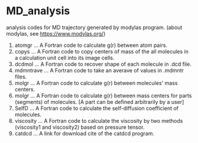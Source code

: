 # MD_analysis
analysis codes for MD trajectory generated by modylas program.
(about modylas, see https://www.modylas.org/)

1. atomgr      ... A Fortran code to calculate g(r) between atom pairs.
2. copys       ... A Fortran code to copy centers of mass of the all molecules in a calculation unit cell into its image cells.
3. dcdmol      ... A Fortran code to recover shape of each molecule in .dcd file.
4. mdmntrave   ... A Fortran code to take an averave of values in .mdmntr files.
5. molgr       ... A Fortran code to calculate g(r) between molecules' mass centers.
6. molgr       ... A Fortran code to calculate g(r) between mass centers for parts (segments) of molecules. [A part can be defined arbitrarily by a user]
7. SelfD       ... A Fortran code to calculate the self-diffusion coefficient of molecules.
8. viscosity   ... A Fortran code to calculate the viscosity by two methods (viscosity1 and viscosity2) based on pressure tensor.
9. catdcd      ... A link for download cite of the catdcd program.
